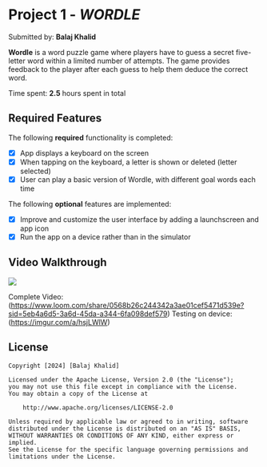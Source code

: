 # Project 1 - *WORDLE*

Submitted by: **Balaj Khalid**

**Wordle** is a word puzzle game where players have to guess a secret five-letter word within a limited number of attempts. The game provides feedback to the player after each guess to help them deduce the correct word.

Time spent: **2.5** hours spent in total

## Required Features

The following **required** functionality is completed:

- [x] App displays a keyboard on the screen
- [x] When tapping on the keyboard, a letter is shown or deleted (letter selected)
- [x] User can play a basic version of Wordle, with different goal words each time

The following **optional** features are implemented:

- [x] Improve and customize the user interface by adding a launchscreen and app icon
- [x] Run the app on a device rather than in the simulator

## Video Walkthrough
<div>
    <a href="https://www.loom.com/share/0568b26c244342a3ae01cef5471d539e">
    </a>
    <a href="https://www.loom.com/share/0568b26c244342a3ae01cef5471d539e">
      <img style="max-width:300px;" src="https://cdn.loom.com/sessions/thumbnails/0568b26c244342a3ae01cef5471d539e-with-play.gif">
    </a>
  </div>

Complete Video: (https://www.loom.com/share/0568b26c244342a3ae01cef5471d539e?sid=5eb4a6d5-3a6d-45da-a344-6fa098def579)
Testing on device: (https://imgur.com/a/hsjLWlW)


## License

    Copyright [2024] [Balaj Khalid]

    Licensed under the Apache License, Version 2.0 (the "License");
    you may not use this file except in compliance with the License.
    You may obtain a copy of the License at

        http://www.apache.org/licenses/LICENSE-2.0

    Unless required by applicable law or agreed to in writing, software
    distributed under the License is distributed on an "AS IS" BASIS,
    WITHOUT WARRANTIES OR CONDITIONS OF ANY KIND, either express or implied.
    See the License for the specific language governing permissions and
    limitations under the License.
